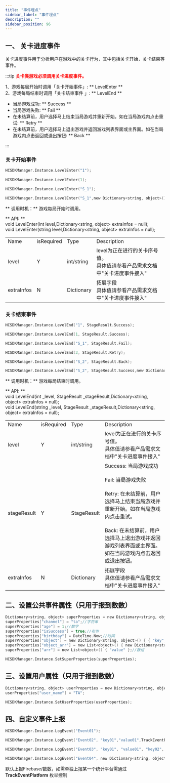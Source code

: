 ```yaml
---
title: "事件埋点"
sidebar_label: "事件埋点"
description: ""
sidebar_position: 96
---
```

## 一、 关卡进度事件
关卡进度事件用于分析用户在游戏中的关卡行为，其中包括关卡开始，关卡结束等事件。       

:::tip
<b><font color="ff0000">关卡类游戏必须调用关卡进度事件。</font></b>      


1、游戏每局开始时调用「关卡开始事件」: ** LevelEnter **  
2、游戏每局结束时调用「关卡结束事件 」: ** LevelEnd **
- 当局游戏成功: ** Success **
- 当局游戏失败: ** Fail **
- 在未结算前，用户选择马上结束当局游戏并重新开始。如在当局游戏内点击重试: ** Retry **
- 在未结算前，用户选择马上退出游戏并返回游戏列表界面或主界面。如在当局游戏内点击返回或退出按钮: ** Back **

:::

### 关卡开始事件 

```c
HCSDKManager.Instance.LevelEnter("1"); 
   
HCSDKManager.Instance.LevelEnter(1);

HCSDKManager.Instance.LevelEnter("S_1");

HCSDKManager.Instance.LevelEnter("S_1",new Dictionary<string, object>() {{ "s_id", 9 },{ "s_type","10"} });
```

** 调用时机：** 游戏每局开始时调用。  

** API:  **    
void LevelEnter(int level,Dictionary<string, object> extraInfos = null);     
void LevelEnter(string level,Dictionary<string, object> extraInfos = null);

<table>
  <tr>
    <td>Name</td>
    <td>isRequired</td>
    <td>Type</td>
    <td>Description</td>
  </tr>
  <tr>
    <td>level</td>
    <td>Y</td>
    <td>int/string</td>
    <td>
    level为正在进行的关卡序号值。      <br />    
    具体值请参看产品需求文档中"关卡进度事件接入"  
    </td>
  </tr>
    <tr>
    <td>extraInfos</td>
    <td>N</td>
    <td>Dictionary</td>
    <td>
    拓展字段      <br />    
    具体值请参看产品需求文档中"关卡进度事件接入"  
    </td>
  </tr>
</table>



### 关卡结束事件 
```c
HCSDKManager.Instance.LevelEnd("1", StageResult.Success); 

HCSDKManager.Instance.LevelEnd(1, StageResult.Success);

HCSDKManager.Instance.LevelEnd("S_1", StageResult.Fail);

HCSDKManager.Instance.LevelEnd(3, StageResult.Retry);

HCSDKManager.Instance.LevelEnd("S_2", StageResult.Back);

HCSDKManager.Instance.LevelEnd("S_2", StageResult.Success,new Dictionary<string, object>() {{ "s_id", 9 },{ "s_type","10"} });
```
** 调用时机：** 游戏每局结束时调用。

** API: **    
void LevelEnd(int _level, StageResult _stageResult,Dictionary<string, object> extraInfos = null);  
void LevelEnd(string _level, StageResult _stageResult,Dictionary<string, object> extraInfos = null);

<table>
  <tr>
    <td>Name</td>
    <td>isRequired</td>
    <td>Type</td>
    <td>Description</td>
  </tr>
  <tr>
    <td>level</td>
    <td>Y</td>
    <td>int/string</td>
    <td>
    level为正在进行的关卡序号值。          <br />
    具体值请参看产品需求文档中"关卡进度事件接入"  
    </td>
  </tr>
  <tr>
    <td>stageResult</td>
    <td>Y</td>
    <td>StageResult</td>
    <td>
        Success: 当局游戏成功  <br /><br />
        Fail: 当局游戏失败  <br /><br />
        Retry: 在未结算前，用户选择马上结束当局游戏并重新开始。如在当局游戏内点击重试。  <br /><br />
        Back: 在未结算前，用户选择马上退出游戏并返回游戏列表界面或主界面。如在当局游戏内点击返回或退出按钮。  <br />
    </td>
  </tr>
    <tr>
    <td>extraInfos</td>
    <td>N</td>
    <td>Dictionary</td>
    <td>
    拓展字段          <br />
    具体值请参看产品需求文档中"关卡进度事件接入"  
    </td>
  </tr>
</table>



## 二、设置公共事件属性（只用于报到数数）

```c
Dictionary<string, object> superProperties = new Dictionary<string, object>();
superProperties["channel"] = "ta";//字符串
superProperties["age"] = 1;//数字
superProperties["isSuccess"] = true;//布尔
superProperties["birthday"] = DateTime.Now;//时间
superProperties["object"] = new Dictionary<string, object>() { { "key", "value" } };//对象
superProperties["object_arr"] = new List<object>() { new Dictionary<string, object>() { { "key", "value" } } };//对象组
superProperties["arr"] = new List<object>() { "value" };//数组

HCSDKManager.Instance.SetSuperProperties(superProperties);
```

## 三、设置用户属性（只用于报到数数）
```c
Dictionary<string, object> userProperties = new Dictionary<string, object>();
userProperties["user_name"] = "TA";

HCSDKManager.Instance.SetUserProperties(userProperties);
```

## 四、自定义事件上报
```c
HCSDKManager.Instance.LogEvent("Event01");

HCSDKManager.Instance.LogEvent("Event02", "key01","value01",TrackEventPlatform.Firebase);

HCSDKManager.Instance.LogEvent("Event03", "key01", "value01", "key02", "value02",TrackEventPlatform.TD);

HCSDKManager.Instance.LogEvent("Event04", new Dictionary<string, object>() { { "key01", "value01" } });
```

默认上报Firebase/数数，如需单独上报某一个统计平台需通过 **TrackEventPlatform** 枚举控制
